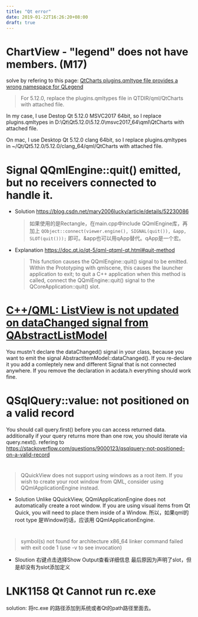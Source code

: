 ```yaml
---
title: "Qt error"
date: 2019-01-22T16:26:20+08:00
draft: true
---
```


# ChartView - "legend" does not have members. (M17)
solve by refering to this page: [QtCharts plugins.qmltype file provides a wrong namespace for QLegend](https://bugreports.qt.io/browse/QTBUG-51704)

>For 5.12.0, replace the plugins.qmltypes file in QTDIR/qml/QtCharts with attached file.

In my case, I use Destop Qt 5.12.0 MSVC2017 64bit, so I replace plugins.qmltypes in D:\Qt\Qt5.12.0\5.12.0\msvc2017_64\qml\QtCharts with attached file.

On mac, I use Desktop Qt 5.12.0 clang 64bit, so I replace plugins.qmltypes in ~/Qt/Qt5.12.0/5.12.0/clang_64/qml/QtCharts with attached file.

# Signal QQmlEngine::quit() emitted, but no receivers connected to handle it.
- Solution <https://blog.csdn.net/mary2006lucky/article/details/52230086>
    >如果使用的是Rectangle，在main.cpp中include QQmlEngine库，再加上
    `QObject::connect(viewer.engine(), SIGNAL(quit()), &app, SLOT(quit()));`
    即可。&app也可以用qApp替代。qApp是一个宏。
- Explanation <https://doc.qt.io/qt-5/qml-qtqml-qt.html#quit-method>
    >This function causes the QQmlEngine::quit() signal to be emitted. Within the Prototyping with qmlscene, this causes the launcher application to exit; to quit a C++ application when this method is called, connect the QQmlEngine::quit() signal to the QCoreApplication::quit() slot.

# [C++/QML: ListView is not updated on dataChanged signal from QAbstractListModel](https://stackoverflow.com/questions/38630750/c-qml-listview-is-not-updated-on-datachanged-signal-from-qabstractlistmodel)
You mustn't declare the dataChanged() signal in your class, because you want to emit the signal AbstractItemModel::dataChanged(). If you re-declare it you add a comleptely new and different Signal that is not connected anywhere. If you remove the declaration in acdata.h everything should work fine.
# QSqlQuery::value: not positioned on a valid record
You should call query.first() before you can access returned data. additionally if your query returns more than one row, you should iterate via query.next().
refering to <https://stackoverflow.com/questions/9000123/qsqlquery-not-positioned-on-a-valid-record>

# 
>QQuickView does not support using windows as a root item. 
>If you wish to create your root window from QML, consider using QQmlApplicationEngine instead. 
- Solution 
  Unlike QQuickView, QQmlApplicationEngine does not automatically create a root window. If you are using visual items from Qt Quick, you will need to place them inside of a Window.
  所以，如果qml的root type 是Window的话，应该用 QQmlApplicationEngine.


# 
> symbol(s) not found for architecture x86_64
> linker command failed with exit code 1 (use -v to see invocation)

- Sloution
    右键点击选择Show Output查看详细信息
    最后原因为声明了slot，但是却没有为slot添加定义

# LNK1158 Qt Cannot run rc.exe

solution: 将rc.exe 的路径添加到系统或者Qt的path路径里面去。